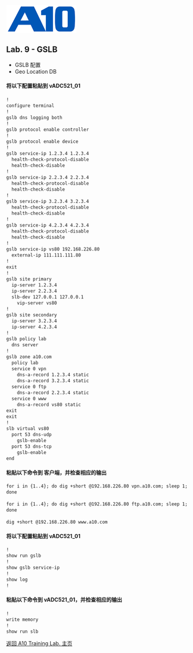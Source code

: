 ![](/Images/A10-NewLogos-Blue-NoReg-RGB-50.png)

## Lab. 9 - GSLB
- GSLB 配置
- Geo Location DB

#### 将以下配置粘贴到 vADC521_01
```
!
configure terminal
!
gslb dns logging both
!
gslb protocol enable controller
!
gslb protocol enable device
!
gslb service-ip 1.2.3.4 1.2.3.4
  health-check-protocol-disable
  health-check-disable
!
gslb service-ip 2.2.3.4 2.2.3.4
  health-check-protocol-disable
  health-check-disable
!
gslb service-ip 3.2.3.4 3.2.3.4
  health-check-protocol-disable
  health-check-disable
!
gslb service-ip 4.2.3.4 4.2.3.4
  health-check-protocol-disable
  health-check-disable
!
gslb service-ip vs80 192.168.226.80
  external-ip 111.111.111.80
!
exit
!
gslb site primary
  ip-server 1.2.3.4
  ip-server 2.2.3.4
  slb-dev 127.0.0.1 127.0.0.1
    vip-server vs80
!
gslb site secondary
  ip-server 3.2.3.4
  ip-server 4.2.3.4
!
gslb policy lab
  dns server
!
gslb zone a10.com
  policy lab
  service 0 vpn
    dns-a-record 1.2.3.4 static
    dns-a-record 3.2.3.4 static
  service 0 ftp
    dns-a-record 2.2.3.4 static
  service 0 www
    dns-a-record vs80 static
exit
exit
!
slb virtual vs80
  port 53 dns-udp
    gslb-enable
  port 53 dns-tcp
    gslb-enable
end

```

#### 粘贴以下命令到 客户端，并检查相应的输出
```
for i in {1..4}; do dig +short @192.168.226.80 vpn.a10.com; sleep 1; done

for i in {1..4}; do dig +short @192.168.226.80 ftp.a10.com; sleep 1; done

dig +short @192.168.226.80 www.a10.com
```
#### 将以下配置粘贴到 vADC521_01
```
!
show run gslb
!
show gslb service-ip
!
show log
!
```




#### 粘贴以下命令到 vADC521_01，并检查相应的输出
```
!
write memory
!
show run slb

```

[返回 A10 Training Lab. 主页](https://github.com/borissiu/A10_Training_Lab)